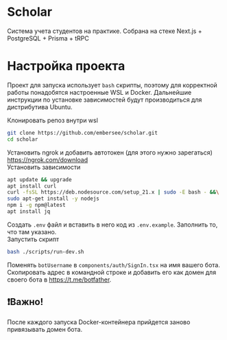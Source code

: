 # Scholar
Система учета студентов на практике.
Собрана на стеке Next.js + PostgreSQL + Prisma + tRPC
# Настройка проекта
Проект для запуска использует `bash` скрипты, поэтому для корректной работы понадобятся настроенные WSL и Docker.
Дальнейшие инструкции по установке зависимостей будут производиться для дистрибутива Ubuntu.

Клонировать репоз внутри wsl
```bash
git clone https://github.com/embersee/scholar.git
cd scholar
```
Установить ngrok и добавить автотокен (для этого нужно зарегаться) https://ngrok.com/download<br />
Установить зависимости
```bash
apt update && upgrade
apt install curl
curl -fsSL https://deb.nodesource.com/setup_21.x | sudo -E bash - &&\
sudo apt-get install -y nodejs
npm i -g npm@latest
apt install jq
```
Создать `.env` файл и вставить в него код из `.env.example`. Заполнить то, что там указано.<br/>
Запустить скрипт
```bash
bash ./scripts/run-dev.sh
```
Поменять `botUsername` в `components/auth/SignIn.tsx` на имя вашего бота.<br/>
Скопировать адрес в командной строке и добавить его как домен для своего бота в https://t.me/botfather.

## ❗️Важно!

После каждого запуска Docker-контейнера прийдется заново привязывать домен бота.<br/>
